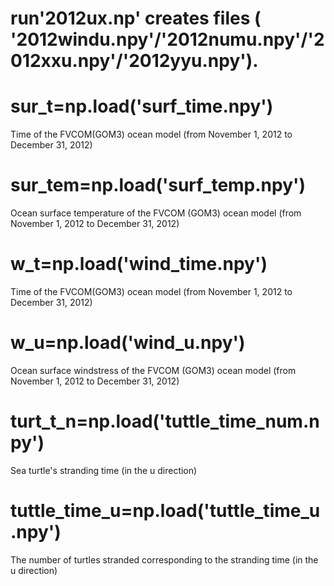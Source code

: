 # run'2012ux.np' creates files ( '2012windu.npy'/'2012numu.npy'/'2012xxu.npy'/'2012yyu.npy').

# sur_t=np.load('surf_time.npy')
Time of the FVCOM(GOM3) ocean model (from November 1, 2012 to December 31, 2012)

# sur_tem=np.load('surf_temp.npy')
Ocean surface temperature of the FVCOM (GOM3) ocean model (from November 1, 2012 to December 31, 2012)

# w_t=np.load('wind_time.npy')
Time of the FVCOM(GOM3) ocean model (from November 1, 2012 to December 31, 2012)

# w_u=np.load('wind_u.npy')
Ocean surface windstress of the FVCOM (GOM3) ocean model (from November 1, 2012 to December 31, 2012)

# turt_t_n=np.load('tuttle_time_num.npy')
Sea turtle's stranding time (in the u direction)

# tuttle_time_u=np.load('tuttle_time_u.npy')
The number of turtles stranded corresponding to the stranding time (in the u direction)
